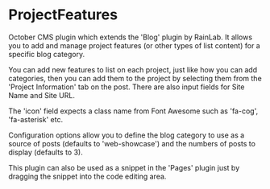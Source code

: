 # ProjectFeatures
October CMS plugin which extends the 'Blog' plugin by RainLab. It allows you to add and manage project features (or other types of list content) for a specific blog category. 

You can add new features to list on each project, just like how you can add categories, then you can add them to the project by selecting them from the 'Project Information' tab on the post. There are also input fields for Site Name and Site URL.

The 'icon' field expects a class name from Font Awesome such as 'fa-cog', 'fa-asterisk' etc.

Configuration options allow you to define the blog category to use as a source of posts (defaults to 'web-showcase') and the numbers of posts to display (defaults to 3).

This plugin can also be used as a snippet in the 'Pages' plugin just by dragging the snippet into the code editing area.
